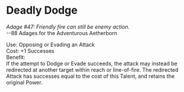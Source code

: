 # Deadly Dodge

*Adage #47: Friendly fire can still be enemy action.*  
--88 Adages for the Adventurous Aetherborn

Use: Opposing or Evading an Attack  
Cost: +1 Successes  
Benefit:  
If the attempt to Dodge or Evade succeeds, the attack may instead be redirected at another target within reach or line-of-fire. The redirected Attack has successes equal to the cost of this Talent, and retains the original Power.